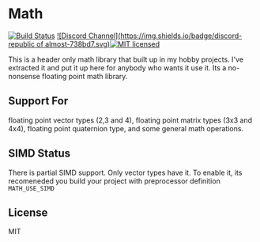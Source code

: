 # Math

[![Build Status](https://travis-ci.org/republic-of-almost/math.svg?branch=master)](https://travis-ci.org/republic-of-almost/math)
[![Discord Channel](https://img.shields.io/badge/discord-republic of almost-738bd7.svg)](https://discord.gg/DU3s4fS)[![MIT licensed](https://img.shields.io/badge/license-MIT-blue.svg)](#)

This is a header only math library that built up in my hobby projects. I've extracted it and put it up here for anybody who wants it use it. Its a no-nonsense floating point math library.


## Support For
floating point vector types (2,3 and 4), floating point matrix types (3x3 and 4x4), floating point quaternion type, and some general math operations.


## SIMD Status
There is partial SIMD support. Only vector types have it. To enable it, its recomeneded you build your project with preprocessor definition `MATH_USE_SIMD`


## License
MIT

